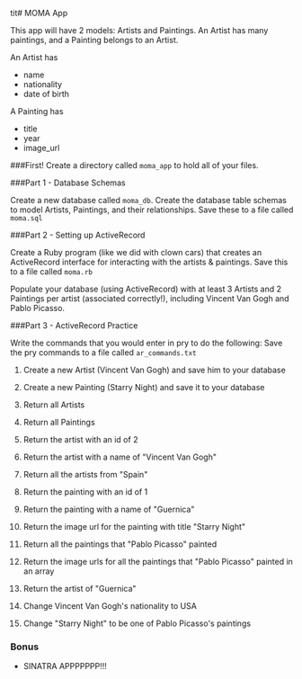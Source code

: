 tit# MOMA App

This app will have 2 models: Artists and Paintings. An Artist has many paintings, and a Painting belongs to an Artist.

An Artist has
* name
* nationality
* date of birth

A Painting has
* title
* year
* image_url

###First!
Create a directory called `moma_app` to hold all of your files.

###Part 1 - Database Schemas

Create a new database called `moma_db`. Create the database table schemas to model Artists, Paintings, and their relationships. Save these to a file called `moma.sql`

###Part 2 - Setting up ActiveRecord

Create a Ruby program (like we did with clown cars) that creates an ActiveRecord interface for interacting with the artists & paintings. Save this to a file called `moma.rb`

Populate your database (using ActiveRecord) with at least 3 Artists and 2 Paintings per artist (associated correctly!), including Vincent Van Gogh and Pablo Picasso.

###Part 3 - ActiveRecord Practice

Write the commands that you would enter in pry to do the following:
Save the pry commands to a file called `ar_commands.txt`

1. Create a new Artist (Vincent Van Gogh) and save him to your database
2. Create a new Painting (Starry Night) and save it to your database

3. Return all Artists
4. Return all Paintings

5. Return the artist with an id of 2
6. Return the artist with a name of "Vincent Van Gogh"
7. Return all the artists from "Spain"

8. Return the painting with an id of 1
9. Return the painting with a name of "Guernica"
10. Return the image url for the painting with title "Starry Night"

11. Return all the paintings that "Pablo Picasso" painted
12. Return the image urls for all the paintings that "Pablo Picasso" painted in an array
13. Return the artist of "Guernica"

14. Change Vincent Van Gogh's nationality to USA
15. Change "Starry Night" to be one of Pablo Picasso's paintings

### Bonus

* SINATRA APPPPPPP!!!